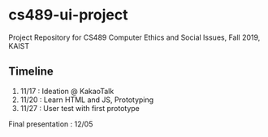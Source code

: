 # cs489-ui-project

Project Repository for CS489 Computer Ethics and Social Issues, Fall 2019, KAIST

## Timeline

1. 11/17 : Ideation @ KakaoTalk
2. 11/20 : Learn HTML and JS, Prototyping
3. 11/27 : User test with first prototype

Final presentation : 12/05
